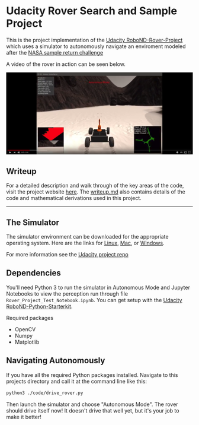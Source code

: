 # Udacity Rover Search and Sample Project

This is the project implementation of the [Udacity RoboND-Rover-Project](https://github.com/udacity/RoboND-Rover-Project) which uses a simulator to autonomously navigate an enviroment modeled after the [NASA sample return challenge](https://www.nasa.gov/directorates/spacetech/centennial_challenges/sample_return_robot/index.html)

A video of the rover in action can be seen below.

 [![Rover in action](output/rover-video.png)](https://youtu.be/RxEsXVy2FaQ)

## Writeup

For a detailed description and walk through of the key areas of the code, visit the project website [here](https://www.haidynmcleod.com/search-and-collect-rover/Rover).
The [writeup.md](writeup.md) also contains details of the code and mathematical derivations used in this project.

---

## The Simulator
The simulator environment can be downloaded for the appropriate operating system.  Here are the links for [Linux](https://s3-us-west-1.amazonaws.com/udacity-robotics/Rover+Unity+Sims/Linux_Roversim.zip), [Mac](	https://s3-us-west-1.amazonaws.com/udacity-robotics/Rover+Unity+Sims/Mac_Roversim.zip), or [Windows](https://s3-us-west-1.amazonaws.com/udacity-robotics/Rover+Unity+Sims/Windows_Roversim.zip).  

For more information see the [Udacity project repo](https://github.com/udacity/RoboND-Rover-Project)

## Dependencies
You'll need Python 3 to run the simulator in Autonomous Mode and Jupyter Notebooks to view the perception run through file `Rover_Project_Test_Notebook.ipynb`. You can get setup with the [Udacity RoboND-Python-Starterkit](https://github.com/ryan-keenan/RoboND-Python-Starterkit).

Required packages
- OpenCV
- Numpy
- Matplotlib

## Navigating Autonomously
If you have all the required Python packages installed. Navigate to this projects directory and call it at the command line like this:

```sh
python3 ./code/drive_rover.py
```  

Then launch the simulator and choose "Autonomous Mode".  The rover should drive itself now!  It doesn't drive that well yet, but it's your job to make it better!  
